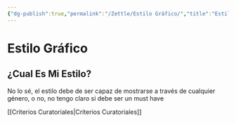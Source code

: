 ```yaml
---
{"dg-publish":true,"permalink":"/Zettle/Estilo Gráfico/","title":"Estilo Gráfico","updated":"2024-02-09T13:27:11.791-05:00"}
---
```



# Estilo Gráfico

## ¿Cual Es Mi Estilo?

No lo sé, el estilo debe de ser capaz de mostrarse a través de cualquier género, o no, no tengo claro si debe ser un must have

[[Criterios Curatoriales\|Criterios Curatoriales]]